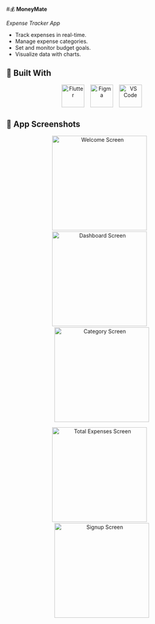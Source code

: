 #💰 **MoneyMate** 

*Expense Tracker App*

- Track expenses in real-time.
- Manage expense categories.
- Set and monitor budget goals.
- Visualize data with charts.

## 🚀 Built With

<p align="center">
  <img src="https://cdn.jsdelivr.net/gh/devicons/devicon/icons/flutter/flutter-original.svg" alt="Flutter" width="60" height="60"/>
  &nbsp;&nbsp;
  <img src="https://cdn.jsdelivr.net/gh/devicons/devicon/icons/figma/figma-original.svg" alt="Figma" width="60" height="60"/>
  &nbsp;&nbsp;
  <img src="https://cdn.jsdelivr.net/gh/devicons/devicon/icons/vscode/vscode-original.svg" alt="VS Code" width="60" height="60"/>
</p>


## 📱 App Screenshots

<p align="center">
  <img src="C:\Users\HP\Downloads\welcome.jpg" alt="Welcome Screen" width="250"/>
  &nbsp;&nbsp;
  <img src="C:\Users\HP\Downloads\dashboard.jpg" alt="Dashboard Screen" width="250"/>
  &nbsp;&nbsp;
  <img src="C:\Users\HP\Downloads\all.jpg" alt="Category Screen" width="250"/>
</p>

<p align="center">
  <img src="C:\Users\HP\Downloads\total.jpg" alt="Total Expenses Screen" width="250"/>
  &nbsp;&nbsp;
  <img src="C:\Users\HP\Downloads\signup.jpg" alt="Signup Screen" width="250"/>
</p>
